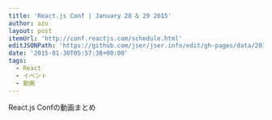 ```yaml
---
title: 'React.js Conf | January 28 & 29 2015'
author: azu
layout: post
itemUrl: 'http://conf.reactjs.com/schedule.html'
editJSONPath: 'https://github.com/jser/jser.info/edit/gh-pages/data/2015/01/index.json'
date: '2015-01-30T05:57:38+00:00'
tags:
  - React
  - イベント
  - 動画
---
```

React.js Confの動画まとめ
